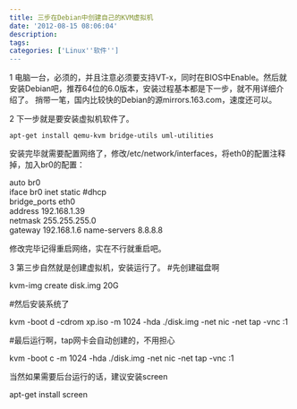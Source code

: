 ```yaml
---
title: 三步在Debian中创建自己的KVM虚拟机
date: '2012-08-15 08:06:04'
description: 
tags: 
categories: ['Linux''软件'']
---
```


1 电脑一台，必须的，并且注意必须要支持VT-x，同时在BIOS中Enable。然后就安装Debian吧，推荐64位的6.0版本，安装过程基本都是下一步，就不用详细介绍了。
  捎带一笔，国内比较快的Debian的源mirrors.163.com，速度还可以。

2 下一步就是要安装虚拟机软件了。 

    apt-get install qemu-kvm bridge-utils uml-utilities


  安装完毕就需要配置网络了，修改/etc/network/interfaces，将eth0的配置注释掉，加入br0的配置：

auto br0  
iface br0 inet static #dhcp  
bridge_ports eth0  
address 192.168.1.39  
netmask 255.255.255.0  
gateway 192.168.1.6
name-servers 8.8.8.8


修改完毕记得重启网络，实在不行就重启吧。

3 第三步自然就是创建虚拟机，安装运行了。
#先创建磁盘啊

kvm-img create disk.img 20G

#然后安装系统了

kvm -boot d -cdrom xp.iso -m 1024 -hda ./disk.img -net nic -net tap -vnc :1

#最后运行啊，tap网卡会自动创建的，不用担心

kvm -boot c -m 1024 -hda ./disk.img -net nic -net tap -vnc :1


当然如果需要后台运行的话，建议安装screen

apt-get install screen
